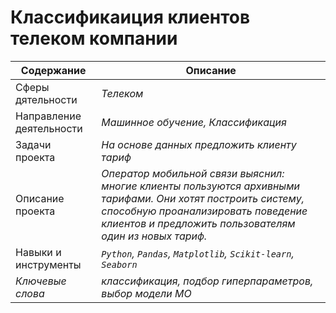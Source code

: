 # Классификаиция клиентов телеком компании
Содержание | Описание |
 ------------- | ---------------- |
Сферы дятельности | *Телеком*
Направление деятельности | *Машинное обучение, Классификация*
Задачи проекта  | *На основе данных предложить клиенту тариф*
Описание проекта | *Оператор мобильной связи выяснил: многие клиенты пользуются архивными тарифами. Они хотят построить систему, способную проанализировать поведение клиентов и предложить пользователям один из новых тариф.*
Навыки и инструменты | *`Python`, `Pandas`, `Matplotlib`, `Scikit-learn`, `Seaborn`*
*Ключевые слова* | *классификация, подбор гиперпараметров, выбор модели МО*
